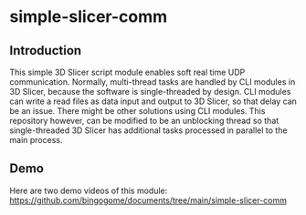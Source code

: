 # simple-slicer-comm

## Introduction

This simple 3D Slicer script module enables soft real time UDP communication. Normally, multi-thread tasks are handled by CLI modules in 3D Slicer, because the software is single-threaded by design. CLI modules can write a read files as data input and output to 3D Slicer, so that delay can be an issue. There might be other solutions using CLI modules. This repository however, can be modified to be an unblocking thread so that single-threaded 3D Slicer has additional tasks processed in parallel to the main process.

## Demo

Here are two demo videos of this module: https://github.com/bingogome/documents/tree/main/simple-slicer-comm
